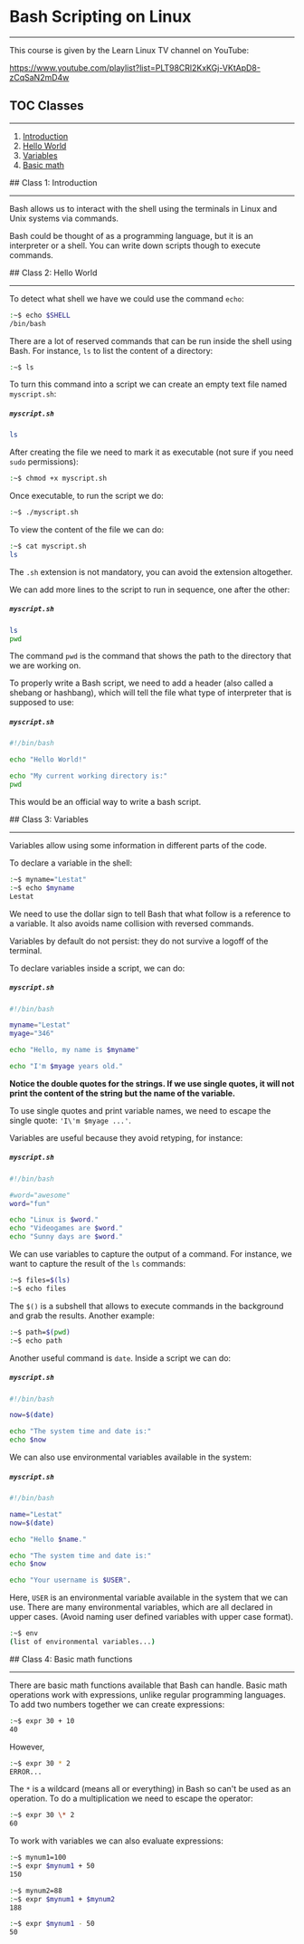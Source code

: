 # Bash Scripting on Linux

---

This course is given by the Learn Linux TV channel on YouTube:

https://www.youtube.com/playlist?list=PLT98CRl2KxKGj-VKtApD8-zCqSaN2mD4w

## TOC Classes

---

1. [Introduction](#id-class1)
2. [Hello World](#id-class2)
3. [Variables](#id-class3)
4. [Basic math](#id-class4)

<div id='id-class1'/>
## Class 1: Introduction

---

Bash allows us to interact with the shell using the terminals in Linux and Unix systems via commands.

Bash could be thought of as a programming language, but it is an interpreter or a shell. You can write down scripts though to execute commands.

<div id='id-class2'/>
## Class 2: Hello World

---

To detect what shell we have we could use the command `echo`:

```bash
:~$ echo $SHELL
/bin/bash
```

There are a lot of reserved commands that can be run inside the shell using Bash. For instance, `ls` to list the content of a directory:

```bash
:~$ ls
```

To turn this command into a script we can create an empty text file named `myscript.sh`:

##### **`myscript.sh`**
```bash
ls
```

After creating the file we need to mark it as executable (not sure if you need `sudo` permissions):

```bash
:~$ chmod +x myscript.sh
```

Once executable, to run the script we do:

```bash
:~$ ./myscript.sh
```

To view the content of the file we can do:

```bash
:~$ cat myscript.sh
ls
```

The `.sh` extension is not mandatory, you can avoid the extension altogether.

We can add more lines to the script to run in sequence, one after the other:

##### **`myscript.sh`**
```bash
ls
pwd
```

The command `pwd` is the command that shows the path to the directory that we are working on.


To properly write a Bash script, we need to add a header (also called a shebang or hashbang), which will tell the file what type of interpreter that is supposed to use:

##### **`myscript.sh`**
```bash
#!/bin/bash

echo "Hello World!"

echo "My current working directory is:"
pwd
```

This would be an official way to write a bash script.

<div id='id-class3'/>
## Class 3: Variables

---

Variables allow using some information in different parts of the code.

To declare a variable in the shell:

```bash
:~$ myname="Lestat"
:~$ echo $myname
Lestat
```

We need to use the dollar sign to tell Bash that what follow is a reference to a variable. It also avoids name collision with reversed commands.

Variables by default do not persist: they do not survive a logoff of the terminal.

To declare variables inside a script, we can do:

##### **`myscript.sh`**
```bash
#!/bin/bash

myname="Lestat"
myage="346"

echo "Hello, my name is $myname"

echo "I'm $myage years old."
```

**Notice the double quotes for the strings. If we use single quotes, it will not print the content of the string but the name of the variable.**

To use single quotes and print variable names, we need to escape the single quote: `'I\'m $myage ...'`.

Variables are useful because they avoid retyping, for instance:

##### **`myscript.sh`**
```bash
#!/bin/bash

#word="awesome"
word="fun"

echo "Linux is $word."
echo "Videogames are $word."
echo "Sunny days are $word."
```

We can use variables to capture the output of a command. For instance, we want to capture the result of the `ls` commands:

```bash
:~$ files=$(ls)
:~$ echo files
```
The `$()` is a subshell that allows to execute commands in the background and grab the results. Another example:

```bash
:~$ path=$(pwd)
:~$ echo path
```

Another useful command is `date`. Inside a script we can do:

##### **`myscript.sh`**
```bash
#!/bin/bash

now=$(date)

echo "The system time and date is:"
echo $now
```

We can also use environmental variables available in the system:

##### **`myscript.sh`**
```bash
#!/bin/bash

name="Lestat"
now=$(date)

echo "Hello $name."

echo "The system time and date is:"
echo $now

echo "Your username is $USER".
```

Here, `USER` is an environmental variable available in the system that we can use. There are many environmental variables, which are all declared in upper cases. (Avoid naming user defined variables with upper case format).

```bash
:~$ env
(list of environmental variables...)
```

<div id='id-class4'/>
## Class 4: Basic math functions

---

There are basic math functions available that Bash can handle. Basic math operations work with expressions, unlike regular programming languages. To add two numbers together we can create expressions:

```bash
:~$ expr 30 + 10
40
```

However,

```bash
:~$ expr 30 * 2
ERROR...
```

The `*` is a wildcard (means all or everything) in Bash so can't be used as an operation. To do a multiplication we need to escape the operator:

```bash
:~$ expr 30 \* 2
60
```

To work with variables we can also evaluate expressions:

```bash
:~$ mynum1=100
:~$ expr $mynum1 + 50
150

:~$ mynum2=88
:~$ expr $mynum1 + $mynum2
188

:~$ expr $mynum1 - 50
50
```
